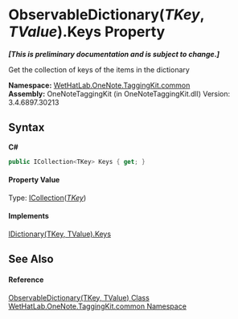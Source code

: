 # ObservableDictionary(*TKey*, *TValue*).Keys Property 
 _**\[This is preliminary documentation and is subject to change.\]**_

Get the collection of keys of the items in the dictionary

**Namespace:**&nbsp;<a href="bcdbab9c-63d1-48a4-6937-af53fb8d9a55">WetHatLab.OneNote.TaggingKit.common</a><br />**Assembly:**&nbsp;OneNoteTaggingKit (in OneNoteTaggingKit.dll) Version: 3.4.6897.30213

## Syntax

**C#**<br />
``` C#
public ICollection<TKey> Keys { get; }
```


#### Property Value
Type: <a href="http://msdn2.microsoft.com/en-us/library/92t2ye13" target="_blank">ICollection</a>(<a href="b95e4b9e-1bee-ddc0-1db7-61a35069e23a">*TKey*</a>)

#### Implements
<a href="http://msdn2.microsoft.com/en-us/library/1ebzfbyx" target="_blank">IDictionary(TKey, TValue).Keys</a><br />

## See Also


#### Reference
<a href="b95e4b9e-1bee-ddc0-1db7-61a35069e23a">ObservableDictionary(TKey, TValue) Class</a><br /><a href="bcdbab9c-63d1-48a4-6937-af53fb8d9a55">WetHatLab.OneNote.TaggingKit.common Namespace</a><br />